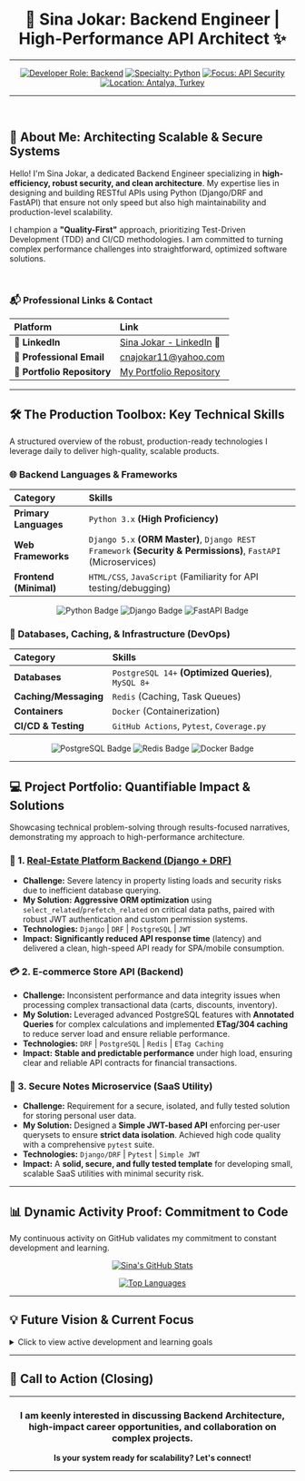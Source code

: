 <div align="center">
  
# 🚀 Sina Jokar:  Backend Engineer | High-Performance API Architect ✨
  
***
  
[![Developer Role: Backend](https://img.shields.io/badge/Developer%20Role-Backend%20Architect-3776AB?style=for-the-badge&logo=python&logoColor=white)](https://github.com/sinajokarr)
[![Specialty: Python](https://img.shields.io/badge/Main%20Language-Python-FFD43B?style=for-the-badge&logo=python&logoColor=black)](https://github.com/sinajokarr)
[![Focus: API Security](https://img.shields.io/badge/Focus-API%20Security%20%7C%20RBAC-007ACC?style=for-the-badge&logo=jsonwebtokens&logoColor=white)](https://github.com/sinajokarr)
[![Location: Antalya, Turkey](https://img.shields.io/badge/Location-Antalya%2C%20T%C3%BCrkiye%20%F0%9F%87%B9%F0%9F%87%B7-1abc9c?style=for-the-badge&logo=map&logoColor=white)](https://www.linkedin.com/in/sinajokar/)
  
***
</div>

<br>

## 🎯 About Me: Architecting Scalable & Secure Systems

Hello! I'm Sina Jokar, a dedicated Backend Engineer specializing in **high-efficiency, robust security, and clean architecture**. My expertise lies in designing and building RESTful APIs using Python (Django/DRF and FastAPI) that ensure not only speed but also high maintainability and production-level scalability.

I champion a **"Quality-First"** approach, prioritizing Test-Driven Development (TDD) and CI/CD methodologies. I am committed to turning complex performance challenges into straightforward, optimized software solutions.

<br>

### 📬 Professional Links & Contact

| Platform | Link |
| :--- | :--- |
| 🔗 **LinkedIn** | [Sina Jokar - LinkedIn](https://www.linkedin.com/in/sinajokar/) 💼 |
| 📧 **Professional Email** | [cnajokar11@yahoo.com](mailto:cnajokar11@yahoo.com) |
| 📁 **Portfolio Repository** | [My Portfolio Repository](https://github.com/sinajokarr/Portfolio.git) |

---

## 🛠️ The Production Toolbox: Key Technical Skills

A structured overview of the robust, production-ready technologies I leverage daily to deliver high-quality, scalable products.

### 🌐 Backend Languages & Frameworks

| Category | Skills |
| :--- | :--- |
| **Primary Languages** | `Python 3.x` **(High Proficiency)** |
| **Web Frameworks** | `Django 5.x` **(ORM Master)**, `Django REST Framework` **(Security & Permissions)**, `FastAPI` (Microservices) |
| **Frontend (Minimal)** | `HTML/CSS`, `JavaScript` (Familiarity for API testing/debugging) |

<p align="center">
  <img src="https://img.shields.io/badge/Python%203.x-3776AB?style=for-the-badge&logo=python&logoColor=white" alt="Python Badge">
  <img src="https://img.shields.io/badge/Django%205.x-092E20?style=for-the-badge&logo=django&logoColor=white" alt="Django Badge">
  <img src="https://img.shields.io/badge/FastAPI%200.x-009688?style=for-the-badge&logo=fastapi&logoColor=white" alt="FastAPI Badge">
</p>

### 💾 Databases, Caching, & Infrastructure (DevOps)

| Category | Skills |
| :--- | :--- |
| **Databases** | `PostgreSQL 14+` **(Optimized Queries)**, `MySQL 8+` |
| **Caching/Messaging** | `Redis` (Caching, Task Queues) |
| **Containers** | `Docker` (Containerization) |
| **CI/CD & Testing** | `GitHub Actions`, `Pytest`, `Coverage.py` |

<p align="center">
  <img src="https://img.shields.io/badge/PostgreSQL-316192?style=for-the-badge&logo=postgresql&logoColor=white" alt="PostgreSQL Badge">
  <img src="https://img.shields.io/badge/Redis-DC382D?style=for-the-badge&logo=redis&logoColor=white" alt="Redis Badge">
  <img src="https://img.shields.io/badge/Docker-2496ED?style=for-the-badge&logo=docker&logoColor=white" alt="Docker Badge">
</p>

---

## 💻 Project Portfolio: Quantifiable Impact & Solutions

Showcasing technical problem-solving through results-focused narratives, demonstrating my approach to high-performance architecture.

### 🏡 1. [Real-Estate Platform Backend (Django + DRF)](https://github.com/sinajokarr/django-realestate-platform)

* **Challenge:** Severe latency in property listing loads and security risks due to inefficient database querying.
* **My Solution:** **Aggressive ORM optimization** using `select_related`/`prefetch_related` on critical data paths, paired with robust JWT authentication and custom permission systems.
* **Technologies:** `Django` | `DRF` | `PostgreSQL` | `JWT`
* **Impact:** **Significantly reduced API response time** (latency) and delivered a clean, high-speed API ready for SPA/mobile consumption.

### 💳 2. E-commerce Store API (Backend)

* **Challenge:** Inconsistent performance and data integrity issues when processing complex transactional data (carts, discounts, inventory).
* **My Solution:** Leveraged advanced PostgreSQL features with **Annotated Queries** for complex calculations and implemented **ETag/304 caching** to reduce server load and ensure reliable performance.
* **Technologies:** `DRF` | `PostgreSQL` | `Redis` | `ETag Caching`
* **Impact:** **Stable and predictable performance** under high load, ensuring clear and reliable API contracts for financial transactions.

### 📝 3. Secure Notes Microservice (SaaS Utility)

* **Challenge:** Requirement for a secure, isolated, and fully tested solution for storing personal user data.
* **My Solution:** Designed a **Simple JWT-based API** enforcing per-user querysets to ensure **strict data isolation**. Achieved high code quality with a comprehensive `pytest` suite.
* **Technologies:** `Django/DRF` | `Pytest` | `Simple JWT`
* **Impact:** A **solid, secure, and fully tested template** for developing small, scalable SaaS utilities with minimal security risk.

---

## 📊 Dynamic Activity Proof: Commitment to Code

My continuous activity on GitHub validates my commitment to constant development and learning.

<div align="center">
  
[![Sina's GitHub Stats](https://github-readme-stats.vercel.app/api?username=sinajokarr&show_icons=true&theme=radical&rank_icon=github&hide_border=true&locale=en)](https://github.com/sinajokarr)
  
[![Top Languages](https://github-readme-stats.vercel.app/api/top-langs/?username=sinajokarr&layout=compact&langs_count=5&theme=radical&hide_border=true)](https://github.com/sinajokarr)
  
</div>

---

## 💡 Future Vision & Current Focus

<details>
<summary>Click to view active development and learning goals</summary>
<br/>
<p>
I maintain an active learning and building pipeline to stay ahead of the curve:
</p>

* **Current Deep Dive:** Focused research and development on **Microservices Architecture using FastAPI** and advanced optimization of **Throttling and Granular Caching** mechanisms in DRF.
* **Future Exploration:** In-depth study of distributed messaging systems like **Kafka** for building high-throughput, fault-tolerant systems.

</details>

---

## 🙏 Call to Action (Closing)

<div align="center">

***
### **I am keenly interested in discussing Backend Architecture, high-impact career opportunities, and collaboration on complex projects.**

**Is your system ready for scalability? Let's connect!**

***
</div>
